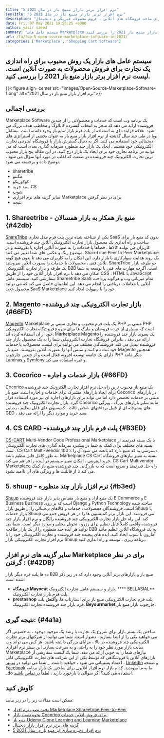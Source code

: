 ```yaml
---
title: "5 نرم افزار برتر بازار منبع باز در سال 2021" 
seoTitle: "5 نرم افزار برتر بازار منبع باز در سال 2021" 
description: "پلتفرم های برتر تجارت الکترونیکی خودآموزی چند فروشنده بازار باز برای ساخت فروشگاه های آنلاین ، فروش محصولات فیزیکی و دیجیتال." 
date: Fri, 07 May 2021 19:56:25 +0000
author: yasir saeed
summary: "سیستم عامل های Marketplace یک روش محبوب برای ایجاد یک تجارت برای فروش محصولات به صورت آنلاین است. لیست نرم افزار برتر بازار منبع باز 2021 را بررسی کنید." 
url: /fa/top-5-open-source-marketplace-software-in-2021/
categories: ['Marketplace', 'Shopping Cart Software']
---
```


## سیستم عامل های بازار یک روش محبوب برای راه اندازی یک تجارت برای فروش محصولات به صورت آنلاین است. لیست نرم افزار برتر بازار منبع باز 2021 را بررسی کنید.

{{< figure align=center src="images/Open-Source-Marketplace-Software-1.png" alt="نرم افزار بازار منبع باز در سال 2021">}}


## **بررسی اجمالی**
Marketplace Software یک برنامه وب است که خدمات و محصولاتی را از چندین فروشنده ارائه می دهد که منجر به انتخاب گسترده کاتالوگ و مخاطب هدف بزرگ می شود. علاقه فزاینده ای به استفاده از پلت فرم بازار منبع باز وجود داشته است. مشاغل نوپا در طی چند سال گذشته از نرم افزار بازار منبع باز به عنوان بخشی از استراتژی های دیجیتالی خود استفاده می کنند. اگر به دنبال گسترش بازار یا فروشگاه اینترنتی تجارت الکترونیکی خود هستید ، ایجاد یک بازار چند منظوره سرمایه گذاری بعدی است که می توانید در برنامه تجاری خود برای ایجاد یک بازار درج کنید.
در این مقاله پنج بازار محبوب ترین تجارت الکترونیک چند فروشنده در صنعت که اغلب در مورد آنها سؤال می شود ، توضیح داده و برجسته می شود.
  * sharetribe
  * مگنتو
  * کوکوریکو
  * سبد خرید CS
  * شوپ
  * سایر گزینه های نرم افزاری Marketplace برای در نظر گرفتن
  * نتیجه

## 1. **Shareetribe  **- منبع باز**   همکار به بازار همسالان**   {#42db}
[ShareTribe][1] یکی از شناخته شده ترین پلت فرم مدل تجاری SaaS بدون کد منبع باز برای ساخت و راه اندازی یک محصول بازار تجارت الکترونیکی آنلاین چند فروشنده است. کاربران می توانند کالاها ، فضاها یا خدمات را به صورت آنلاین اجاره یا بفروشند و در موضوع رنگ و عکس های شما تغییر می کنند. ShareTribe Peer to Peer Marketplace یک روند هدایت سوارکاری با بازار دارد. این امکان را به کاربران می دهد تا بدون هیچ گونه تلاش فنی ، محصولات یا خدمات را بصورت آنلاین بفروشند. ShareTribe دو طرفه بازار یک طرفه و بازار تجارت الکترونیکی B2B است.
اگرچه مهارت های فنی یا توسعه به شما امکان می دهد تا نرم افزار بازار آنلاین خود را از طریق CSS ، HTML یا JavaScript سفارشی کنید. سیستم عامل Shareetribe SaaS تمام میزبانی وب و هرگونه پرداخت آنلاین یا معاملات دریافتی را انجام می دهد. این اطمینان حاصل می کند که می توانید محصول جدید SaaS Marketplace خود را با سهولت ایجاد کنید.

## 2.  **Magento** -بازار تجارت الکترونیکی چند فروشنده   {#66FD}
[Magento][2] Marketplace یک پلت فرم محبوب و تجاری مبتنی بر PHP مبتنی بر PHP است که بسیاری از خرده فروشان و مارک ها برای شروع فروشگاه تجارت الکترونیکی خود از آن استفاده کرده اند. Marketplace Magento یک پسوند بازار چند فروشنده را ارائه می دهد ، بنابراین فروشگاه تجارت الکترونیکی شما را به یک محصول بازار چند فروشنده تبدیل می کند. فروشندگان مختلف می توانند برای لیست محصولات یا خدمات خود ثبت نام کنند و سپس آنها را بصورت آنلاین بفروشند. منبع باز Magento همچنین دارای یک جامعه توسعه افزونه فعال است و از چندین چارچوب PHP دیگر مانند Laminas و Symfony و غیره استفاده می کند.

## 3.  **Cocorico**  - بازار خدمات و اجاره   {#66FD}
[Cocorico][3] یک منبع باز محبوب ترین راه حل نرم افزار تجارت الکترونیک چند فروشنده برای ایجاد بازارهای مشترک برای خدمات و اجاره است. منبع باز Cocorico در بازارهای مبتنی بر خدمات تخصص دارد اما می تواند برای بازارهای اجاره ای نیز مورد استفاده قرار گیرد. بازار تجارت الکترونیک چند فروشنده Cocorico مانند سایر بازارهای بزرگ ، ویژگی های پیشرفته ای از قبیل پرداختهای شخص ثالث ، کمیسیون های قابل تنظیم ، ردیابی GEO ، سبد خرید و موارد دیگر را ارائه می دهد.

## 4.  **CS CARD** -پلت فرم بازار چند فروشنده   {#B3ED}
[CS-CART][4] Multi-Vendor Code Professional Marketplace با یک بسته قدرتمند از بسته های مختلف برای کمک به شما در پیشبرد سرمایه گذاری های تجارت الکترونیکی است. CS Cart Multi-Vendor 100 ٪ دسترسی به کد منبع دارد که باعث می شود آن را به طور کامل قابل تنظیم باشد. Marketplace CS Cart بسته به تغییر نیازهای فروشگاه خرید اینترنتی ، امکان تغییر سیستم در آینده را فراهم می کند. CS Cart Multivendor Marketplace راه حل قدرتمند و سریع است که به بازرگانی چند فروشنده منبع باز کمک می کند تا از قابلیت ها و ویژگی های آن ناامید نشود.

## 5.  **shuup**  - نرم افزار بازار چند منظوره   {#b3ed}
[Shuup][5] یک منبع آزاد و منبع باز مقیاس پذیر بازار چند فروشنده E Commerce و E Business Business است که بر روی Django و Python Technology ساخته شده است. فروشندگان محصولات ، خدمات و کالاهای دیجیتالی را از طریق بازار Shuup یا بازار خدمات Shuup می فروشند. این بازار برتر کمیسیون ها را در هر فروش جمع می کند. این راه حل بازار تجارت الکترونیکی چند فروشنده رایگان و نرم افزار بازار چند فروشنده واقعی کاملاً قابل تنظیم برای رزرو ، تحویل محلی و موارد دیگر است. شما می توانید هر ایده چند منظوره را از یک بازار طاقچه B2B به یک فروشگاه آنلاین عظیم مانند آمازون با شوپ ایجاد کنید. ایده های پیچیده چند فروشنده و تجارت الکترونیکی خود را با نرم افزار تجارت الکترونیکی بازار Shuup برنامه ریزی ، توسعه و راه اندازی کنید.

##  **سایر گزینه های نرم افزار Marketplace برای در نظر گرفتن** :   {#42DB}
ده ها پلت فرم دیگر بازار B2B منبع باز و بازارهای برتر آنلاین وجود دارد که در زیر ذکر شده است:
  * **فروشگاه Mayocat**  بازار و سیستم عامل تجارت الکترونیک.
   ****  SELLASIAL** پلت فرم بازار تجارت الکترونیک.
  * **prestashop**  پلت فرم تجارت الکترونیکی منبع باز برای استارتاپ ها.
   **واکنش**  پلت فرم بازار چند فروشنده تجارت الکترونیک.
   **Beyourmarket**  چارچوب بازار منبع باز.

##  **نتیجه گیری:** {#4a1a}
ساختن یک بستر بازار برای شروع یک تجارت یا رشد یک موجود موجود ، به خصوص اگر می خواهید یکی را از ابتدا بسازید ، دشوار است. شما می توانید از شرکتهای برتر تجارت الکترونیکی چند فروشنده در بالا ، مزایای بزرگی داشته باشید. هر کس می تواند وب سایت بازار مورد نظر خود را به راحتی و به سرعت بسازد. این بستر نرم افزاری Marketplace نیازهای شما را به خوبی ارائه می دهد. شما یک لیست سفارشی از بازارهای آنلاین یا فروشگاهی که توسط یکی از این شرکت های تجارت الکترونیکی قابل اعتماد پشتیبانی می شود ، خواهید داشت.
_ شما می توانید در [توییتر][6] ، [LinkedIn][7] و صفحه [Facebook][8] ما به ما بپیوندید. کدام بازار نرم افزار آنلاین_ برای ساختن یک بازار برنامه _do استفاده می کنید؟ اگر سوالی یا بازخورد دارید ، لطفاً [در تماس باشید][9].

## کاوش کنید
ممکن است مقالات زیر را در زیر بیابید:
  * [نحوه نصب نرم افزار Marketplace Shareetribe Peer-to-Peer][10]
  * [نحوه نصب بازار Cocorico برای فروش آنلاین خدمات.][11]
  * [منبع باز Udemy Clone Learning and Learning Marketplace][12]
  * [گزینه های برتر نرم افزار بازار دیجیتال][13]
  * [5 نرم افزار ذخیره سازی ابر منبع باز در سال 2021][14]

  
[1]: https://www.sharetribe.com/
[2]: https://magento.com/
[3]: https://www.cocorico.io/en/
[4]: https://www.cs-cart.com/
[5]: https://www.shuup.com/
[6]: https://twitter.com/containerize_co
[7]: https://www.linkedin.com/company/containerize/
[8]: http://facebook.com/containerize
[9]: mailto:yasir.saeed@aspose.com
[10]: https://products.containerize.com/marketplace/sharetribe/
[11]: https://products.containerize.com/marketplace/cocorico/
[12]: https://products.containerize.com/marketplace/edurge/
[13]: https://products.containerize.com/marketplace/
[14]: https://blog.containerize.com/backup-and-sync-software/top-5-open-source-cloud-storage-software-in-2021/
